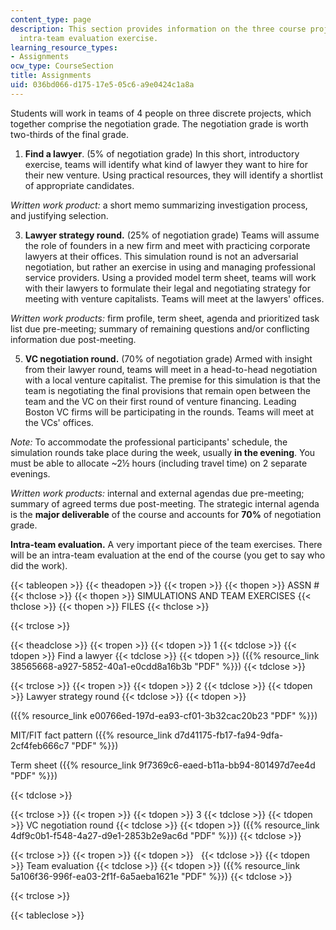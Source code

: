 ```yaml
---
content_type: page
description: This section provides information on the three course projects and an
  intra-team evaluation exercise.
learning_resource_types:
- Assignments
ocw_type: CourseSection
title: Assignments
uid: 036bd066-d175-17e5-05c6-a9e0424c1a8a
---
```


Students will work in teams of 4 people on three discrete projects, which together comprise the negotiation grade. The negotiation grade is worth two-thirds of the final grade.

1.  **Find a lawyer**. (5% of negotiation grade) In this short, introductory exercise, teams will identify what kind of lawyer they want to hire for their new venture. Using practical resources, they will identify a shortlist of appropriate candidates.

_Written work product:_ a short memo summarizing investigation process, and justifying selection.

3.  **Lawyer strategy round.** (25% of negotiation grade) Teams will assume the role of founders in a new firm and meet with practicing corporate lawyers at their offices. This simulation round is not an adversarial negotiation, but rather an exercise in using and managing professional service providers. Using a provided model term sheet, teams will work with their lawyers to formulate their legal and negotiating strategy for meeting with venture capitalists. Teams will meet at the lawyers' offices.

_Written work products:_ firm profile, term sheet, agenda and prioritized task list due pre-meeting; summary of remaining questions and/or conflicting information due post-meeting.

5.  **VC negotiation round.** (70% of negotiation grade) Armed with insight from their lawyer round, teams will meet in a head-to-head negotiation with a local venture capitalist. The premise for this simulation is that the team is negotiating the final provisions that remain open between the team and the VC on their first round of venture financing. Leading Boston VC firms will be participating in the rounds. Teams will meet at the VCs' offices.

_Note:_ To accommodate the professional participants' schedule, the simulation rounds take place during the week, usually **in the evening**. You must be able to allocate ~2½ hours (including travel time) on 2 separate evenings.

_Written work products:_ internal and external agendas due pre-meeting; summary of agreed terms due post-meeting. The strategic internal agenda is the **major deliverable** of the course and accounts for **70%** of negotiation grade.

**Intra-team evaluation.** A very important piece of the team exercises. There will be an intra-team evaluation at the end of the course (you get to say who did the work).

{{< tableopen >}}
{{< theadopen >}}
{{< tropen >}}
{{< thopen >}}
ASSN #
{{< thclose >}}
{{< thopen >}}
SIMULATIONS AND TEAM EXERCISES
{{< thclose >}}
{{< thopen >}}
FILES
{{< thclose >}}

{{< trclose >}}

{{< theadclose >}}
{{< tropen >}}
{{< tdopen >}}
1
{{< tdclose >}}
{{< tdopen >}}
Find a lawyer
{{< tdclose >}}
{{< tdopen >}}
({{% resource_link 38565668-a927-5852-40a1-e0cdd8a16b3b "PDF" %}})
{{< tdclose >}}

{{< trclose >}}
{{< tropen >}}
{{< tdopen >}}
2
{{< tdclose >}}
{{< tdopen >}}
Lawyer strategy round
{{< tdclose >}}
{{< tdopen >}}


({{% resource_link e00766ed-197d-ea93-cf01-3b32cac20b23 "PDF" %}})

MIT/FIT fact pattern ({{% resource_link d7d41175-fb17-fa94-9dfa-2cf4feb666c7 "PDF" %}})

Term sheet ({{% resource_link 9f7369c6-eaed-b11a-bb94-801497d7ee4d "PDF" %}})


{{< tdclose >}}

{{< trclose >}}
{{< tropen >}}
{{< tdopen >}}
3
{{< tdclose >}}
{{< tdopen >}}
VC negotiation round
{{< tdclose >}}
{{< tdopen >}}
({{% resource_link 4df9c0b1-f548-4a27-d9e1-2853b2e9ac6d "PDF" %}})
{{< tdclose >}}

{{< trclose >}}
{{< tropen >}}
{{< tdopen >}}
 
{{< tdclose >}}
{{< tdopen >}}
Team evaluation
{{< tdclose >}}
{{< tdopen >}}
({{% resource_link 5a106f36-996f-ea03-2f1f-6a5aeba1621e "PDF" %}})
{{< tdclose >}}

{{< trclose >}}

{{< tableclose >}}